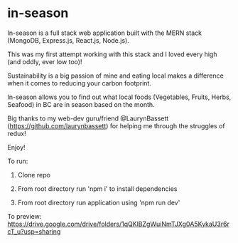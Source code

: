 # in-season

In-season is a full stack web application built with the MERN stack (MongoDB, Express.js, React.js, Node.js). 

This was my first attempt working with this stack and I loved every high (and oddly, ever low too)!

Sustainability is a big passion of mine and eating local makes a difference when it comes to reducing your carbon footprint.

In-season allows you to find out what local foods (Vegetables, Fruits, Herbs, Seafood) in BC are in season based on the month. 

Big thanks to my web-dev guru/friend @LaurynBassett (https://github.com/laurynbassett) for helping me through the struggles of redux!

Enjoy!

To run:

1. Clone repo

2. From root directory run 'npm i' to install dependencies

3. From root directory run application using 'npm run dev'

To preview: https://drive.google.com/drive/folders/1qQKlBZgWuiNmTJXg0A5KykaU3r6rcT_u?usp=sharing




